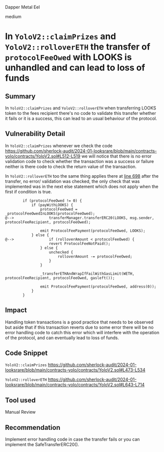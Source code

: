 Dapper Metal Eel

medium

# In `YoloV2::claimPrizes` and `YoloV2::rolloverETH` the transfer of `protocolFeeOwed` with LOOKS  is unhandled and can lead to loss of funds

## Summary
In `YoloV2::claimPrizes` and `YoloV2::rolloverETH`  when transferring LOOKS token to the fees recipient there's no code to validate this transfer whether it fails or it is a success, this can lead to an usual behaviour of the protocol.

## Vulnerability Detail
In `YoloV2::claimPrizes`  whenever we check the code
https://github.com/sherlock-audit/2024-01-looksrare/blob/main/contracts-yolo/contracts/YoloV2.sol#L512-L519
we will notice that there is no error validation code to check whether the transaction was a success or failure neither is there code to check the return value of the transaction.

In `YoloV2::rolloverETH` too the same thing applies there at [line 698](https://github.com/sherlock-audit/2024-01-looksrare/blob/main/contracts-yolo/contracts/YoloV2.sol#L698) after the transfer,  no error/ validation was checked, the only check that was implemented was in the next else statement  which does not apply when the first if condition is true.

```solidity
        if (protocolFeeOwed != 0) {
            if (payWithLOOKS) {
                protocolFeeOwed = _protocolFeeOwedInLOOKS(protocolFeeOwed);
@-->                transferManager.transferERC20(LOOKS, msg.sender, protocolFeeRecipient, protocolFeeOwed);

                emit ProtocolFeePayment(protocolFeeOwed, LOOKS);
            } else {
@-->                if (rolloverAmount < protocolFeeOwed) {
                    revert ProtocolFeeNotPaid();
                } else {
                    unchecked {
                        rolloverAmount -= protocolFeeOwed;
                    }
                }

                _transferETHAndWrapIfFailWithGasLimit(WETH, protocolFeeRecipient, protocolFeeOwed, gasleft());

                emit ProtocolFeePayment(protocolFeeOwed, address(0));
            }
        }
```
## Impact
Handling token transactions is a good practice that needs to be observed but aside that if this transaction reverts due to some error there will be no error handling code to catch this error which will interfere with the operation of the protocol, and can eventually lead to loss of funds.

## Code Snippet
`YoloV2::claimPrizes` 
https://github.com/sherlock-audit/2024-01-looksrare/blob/main/contracts-yolo/contracts/YoloV2.sol#L473-L534

`YoloV2::rolloverETH`
https://github.com/sherlock-audit/2024-01-looksrare/blob/main/contracts-yolo/contracts/YoloV2.sol#L643-L714

## Tool used

Manual Review

## Recommendation
Implement error handling code in case the transfer fails or you can implement the SafeTransferERC20().